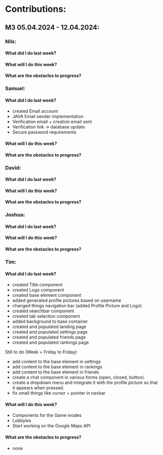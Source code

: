 # Contributions:
## M3 05.04.2024 - 12.04.2024:
### Nils:
#### What did I do last week?
#### What will I do this week?
#### What are the obstacles to progress?
### Samuel:
#### What did I do last week?
- created Email account
- JAVA Email sender implementation
- Verification email + creation email sent
- Verification link -> database update
- Secure password requirements
#### What will I do this week?
#### What are the obstacles to progress?
### David:
#### What did I do last week?
#### What will I do this week?
#### What are the obstacles to progress?
### Joshua:
#### What did I do last week?
#### What will I do this week?
#### What are the obstacles to progress?
### Tim:
#### What did I do last week?
- created Title component
- created Logo component
- created base element component
- added generated profile pictures based on username
- changed things navigation bar (added Profile Picture and Logo)
- created searchbar component
- created tab selection component
- added background to base container
- created and populated landing page
- created and populated settings page
- created and populated friends page
- created and populated rankings page

Still to do (Week = Friday to Friday)
- add content to the base element in settings
- add content to the base element in rankings
- add content to the base element in friends
- create a chat component in various forms (open, closed, button).
- create a dropdown menu and integrate it with the profile picture so that it appears when pressed.
- fix small things like cursor = pointer in navbar
#### What will I do this week?
- Components for the Game modes
- Lobbyies
- Start working on the Google Maps API
#### What are the obstacles to progress?
- none
